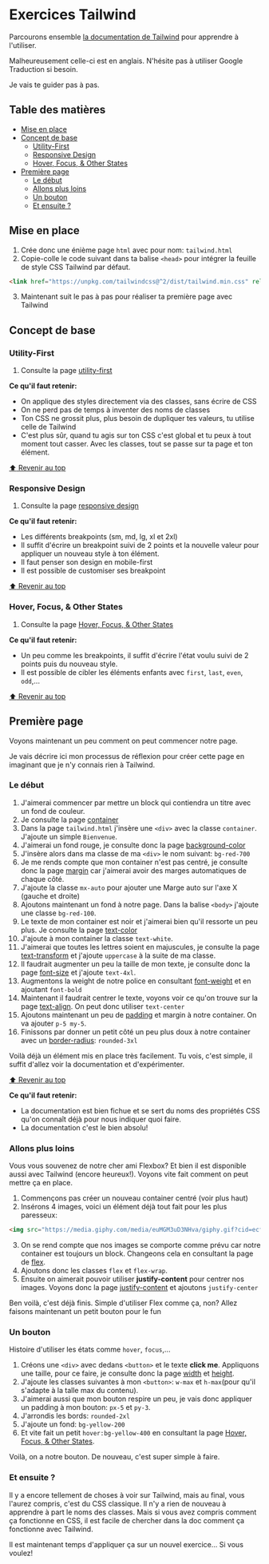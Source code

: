 <!-- omit in toc -->
# Exercices Tailwind

Parcourons ensemble [la documentation de Tailwind](https://tailwindcss.com/docs) pour apprendre à l'utiliser.

Malheureusement celle-ci est en anglais. N'hésite pas à utiliser Google Traduction si besoin.

Je vais te guider pas à pas.

<!-- omit in toc -->
## Table des matières

- [Mise en place](#mise-en-place)
- [Concept de base](#concept-de-base)
  - [Utility-First](#utility-first)
  - [Responsive Design](#responsive-design)
  - [Hover, Focus, & Other States](#hover-focus--other-states)
- [Première page](#première-page)
  - [Le début](#le-début)
  - [Allons plus loins](#allons-plus-loins)
  - [Un bouton](#un-bouton)
  - [Et ensuite ?](#et-ensuite-)

## Mise en place

1. Crée donc une énième page `html` avec pour nom: `tailwind.html`
2. Copie-colle le code suivant dans ta balise `<head>` pour intégrer la feuille de style CSS Tailwind par défaut.

```html
<link href="https://unpkg.com/tailwindcss@^2/dist/tailwind.min.css" rel="stylesheet">
```

3. Maintenant suit le pas à pas pour réaliser ta première page avec Tailwind

## Concept de base

### Utility-First

1. Consulte la page [utility-first](https://tailwindcss.com/docs/utility-first)

**Ce qu'il faut retenir:**

- On applique des styles directement via des classes, sans écrire de CSS
- On ne perd pas de temps à inventer des noms de classes
- Ton CSS ne grossit plus, plus besoin de dupliquer tes valeurs, tu utilise celle de Tailwind
- C'est plus sûr, quand tu agis sur ton CSS c'est global et tu peux à tout moment tout casser. Avec les classes, tout se passe sur ta page et ton élément.

[:arrow_up: Revenir au top](#table-des-matières)

### Responsive Design

1. Consulte la page [responsive design](https://tailwindcss.com/docs/responsive-design)

**Ce qu'il faut retenir:**

- Les différents breakpoints (sm, md, lg, xl et 2xl)
- Il suffit d'écrire un breakpoint suivi de 2 points et la nouvelle valeur pour appliquer un nouveau style à ton élément.
- Il faut penser son design en mobile-first
- Il est possible de customiser ses breakpoint

[:arrow_up: Revenir au top](#table-des-matières)

### Hover, Focus, & Other States

1. Consulte la page [Hover, Focus, & Other States](https://tailwindcss.com/docs/hover-focus-and-other-states)

**Ce qu'il faut retenir:**

- Un peu comme les breakpoints, il suffit d'écrire l'état voulu suivi de 2 points puis du nouveau style.
- Il est possible de cibler les éléments enfants avec `first`, `last`, `even`, `odd`,...

[:arrow_up: Revenir au top](#table-des-matières)

## Première page

Voyons maintenant un peu comment on peut commencer notre page.

Je vais décrire ici mon processus de réflexion pour créer cette page en imaginant que je n'y connais rien à Tailwind.

### Le début

1. J'aimerai commencer par mettre un block qui contiendra un titre avec un fond de couleur.
2. Je consulte la page [container](https://tailwindcss.com/docs/container)
3. Dans la page `tailwind.html` j'insère une `<div>` avec la classe `container`. J'ajoute un simple `Bienvenue`.
4. J'aimerai un fond rouge, je consulte donc la page [background-color](https://tailwindcss.com/docs/background-color)
5. J'insère alors dans ma classe de ma `<div>` le nom suivant: `bg-red-700`
6. Je me rends compte que mon container n'est pas centré, je consulte donc la page [margin](https://tailwindcss.com/docs/margin) car j'aimerai avoir des marges automatiques de chaque côté.
7. J'ajoute la classe `mx-auto` pour ajouter une Marge auto sur l'axe X (gauche et droite)
8. Ajoutons maintenant un fond à notre page. Dans la balise `<body>` j'ajoute une classe `bg-red-100`.
9. Le texte de mon container est noir et j'aimerai bien qu'il ressorte un peu plus. Je consulte la page [text-color](https://tailwindcss.com/docs/text-color)
10. J'ajoute à mon container la classe `text-white`.
11. J'aimerai que toutes les lettres soient en majuscules, je consulte la page [text-transform](https://tailwindcss.com/docs/text-transform) et j'ajoute `uppercase` à la suite de ma classe.
12. Il faudrait augmenter un peu la taille de mon texte, je consulte donc la page [font-size](https://tailwindcss.com/docs/font-size) et j'ajoute `text-4xl`.
13. Augmentons la weight de notre police en consultant [font-weight](https://tailwindcss.com/docs/font-weight) et en ajoutant `font-bold`
14. Maintenant il faudrait centrer le texte, voyons voir ce qu'on trouve sur la page [text-align](https://tailwindcss.com/docs/text-align). On peut donc utiliser `text-center`
15. Ajoutons maintenant un peu de [padding](https://tailwindcss.com/docs/padding) et margin à notre container. On va ajouter `p-5 my-5`.
16. Finissons par donner un petit côté un peu plus doux à notre container avec un [border-radius](https://tailwindcss.com/docs/border-radius): `rounded-3xl`

Voilà déjà un élément mis en place très facilement. Tu vois, c'est simple, il suffit d'allez voir la documentation et d'expérimenter.

[:arrow_up: Revenir au top](#table-des-matières)

**Ce qu'il faut retenir:**

- La documentation est bien fichue et se sert du noms des propriétés CSS qu'on connaît déjà pour nous indiquer quoi faire.
- La documentation c'est le bien absolu!

### Allons plus loins

Vous vous souvenez de notre cher ami Flexbox? Et bien il est disponible aussi avec Tailwind (encore heureux!). Voyons vite fait comment on peut mettre ça en place.

1. Commençons pas créer un nouveau container centré (voir plus haut)
2. Insérons 4 images, voici un élément déjà tout fait pour les plus paresseux:

```html
<img src="https://media.giphy.com/media/euMGM3uD3NHva/giphy.gif?cid=ecf05e478yejx0rjg6e7zg0lajpf46fcm7tgh72fj5syjkn3&rid=giphy.gif&ct=g" alt="">
```

3. On se rend compte que nos images se comporte comme prévu car notre container est toujours un block. Changeons cela en consultant la page de [flex](https://tailwindcss.com/docs/flex).
4. Ajoutons donc les classes `flex` et `flex-wrap`.
5. Ensuite on aimerait pouvoir utiliser **justify-content** pour centrer nos images. Voyons donc la page [justify-content](https://tailwindcss.com/docs/justify-content) et ajoutons `justify-center`

Ben voilà, c'est déjà finis. Simple d'utiliser Flex comme ça, non? Allez faisons maintenant un petit bouton pour le fun

### Un bouton

Histoire d'utiliser les états comme `hover`, `focus`,... 

1. Créons une `<div>` avec dedans `<button>` et le texte **click me**. Appliquons une taille, pour ce faire, je consulte donc la page [width](https://tailwindcss.com/docs/width) et [height](https://tailwindcss.com/docs/height).
2. J'ajoute les classes suivantes à mon `<button>`: `w-max` et `h-max`(pour qu'il s'adapte à la talle max du contenu).
3. J'aimerai aussi que mon bouton respire un peu, je vais donc appliquer un padding à mon bouton: `px-5` et `py-3`.
4. J'arrondis les bords: `rounded-2xl`
5. J'ajoute un fond: `bg-yellow-200`
6. Et vite fait un petit `hover:bg-yellow-400` en consultant la page [Hover, Focus, & Other States](https://tailwindcss.com/docs/hover-focus-and-other-states).

Voilà, on a notre bouton. De nouveau, c'est super simple à faire.

### Et ensuite ?

Il y a encore tellement de choses à voir sur Tailwind, mais au final, vous l'aurez compris, c'est du CSS classique. Il n'y a rien de nouveau à apprendre à part le noms des classes. Mais si vous avez compris comment ça fonctionne en CSS, il est facile de chercher dans la doc comment ça fonctionne avec Tailwind.

Il est maintenant temps d'appliquer ça sur un nouvel exercice... Si vous voulez!